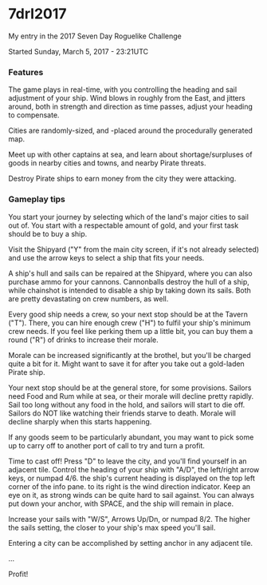 # 7drl2017
My entry in the 2017 Seven Day Roguelike Challenge

Started Sunday, March 5, 2017 - 23:21UTC

### Features

The game plays in real-time, with you controlling the heading and sail adjustment of your ship. Wind blows in roughly from the East, and jitters around, both in strength and direction as time passes, adjust your heading to compensate.

Cities are randomly-sized, and -placed around the procedurally generated map.

Meet up with other captains at sea, and learn about shortage/surpluses of goods in nearby cities and towns, and nearby Pirate threats.

Destroy Pirate ships to earn money from the city they were attacking.

### Gameplay tips

You start your journey by selecting which of the land's major cities to sail out of. You start with a respectable amount of gold, and your first task should be to buy a ship.

Visit the Shipyard ("Y" from the main city screen, if it's not already selected) and use the arrow keys to select a ship that fits your needs.

A ship's hull and sails can be repaired at the Shipyard, where you can also purchase ammo for your cannons. Cannonballs destroy the hull of a ship, while chainshot is intended to disable a ship by taking down its sails. Both are pretty devastating on crew numbers, as well.

Every good ship needs a crew, so your next stop should be at the Tavern ("T"). There, you can hire enough crew ("H") to fulfil your ship's minimum crew needs. If you feel like perking them up a little bit, you can buy them a round ("R") of drinks to increase their morale.

Morale can be increased significantly at the brothel, but you'll be charged quite a bit for it. Might want to save it for after you take out a gold-laden Pirate ship.

Your next stop should be at the general store, for some provisions. Sailors need Food and Rum while at sea, or their morale will decline pretty rapidly. Sail too long without any food in the hold, and sailors will start to die off. Sailors do NOT like watching their friends starve to death. Morale will decline sharply when this starts happening.

If any goods seem to be particularly abundant, you may want to pick some up to carry off to another port of call to try and turn a profit.

Time to cast off! Press "D" to leave the city, and you'll find yourself in an adjacent tile. Control the heading of your ship with "A/D", the left/right arrow keys, or numpad 4/6. the ship's current heading is displayed on the top left corner of the info pane. to its right is the wind direction indicator. Keep an eye on it, as strong winds can be quite hard to sail against. You can always put down your anchor, with SPACE, and the ship will remain in place.

Increase your sails with "W/S", Arrows Up/Dn, or numpad 8/2. The higher the sails setting, the closer to your ship's max speed you'll sail.

Entering a city can be accomplished by setting anchor in any adjacent tile.

...

Profit!
